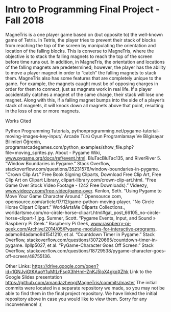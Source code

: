 # Intro to Programming Final Project - Fall 2018
MagneTris is a one player game based on (but opposite to) the well-known game of Tetris. In Tetris, the player tries to prevent their stack of blocks from reaching the top of the screen by manipulating the orientation and location of the falling blocks. This is converse to MagneTris, where the objective is to stack the falling magnets to reach the top of the screen before time runs out. In addition, in MagneTris, the orientation and locations of the falling magnets are predetermined; however, the player has the ability to move a player magnet in order to “catch” the falling magnets to stack them. MagneTris also has some features that are completely unique to the game. For example, the magnets caught must be of opposing charges in order for them to connect, just as magnets work in real life. If a player accidentally catches a magnet of the same charge, their stack will lose one magnet. Along with this, if a falling magnet bumps into the side of a player’s stack of magnets, it will knock down all magnets above that point, resulting in the loss of one or more magnets.



Works Cited

Python Programming Tutorials, pythonprogramming.net/pygame-tutorial-moving-images-key-input/.
Arcade Türü Oyun Programlamayı Ve Bilgisayar Bilimleri Öğrenin, programarcadegames.com/python_examples/show_file.php?file=moving_sprites.py.
About - Pygame Wiki, www.pygame.org/docs/ref/event.html.
BluTacBluTac135, and RiverRiver 5. “Window Boundaries in Pygame.” Stack Overflow, stackoverflow.com/questions/35231576/window-boundaries-in-pygame.
“Crown Clip Art.” Free Book Signing Cliparts, Download Free Clip Art, Free Clip Art on Clipart Library, clipart-library.com/crown-clip-art.html.
“Free Game Over Stock Video Footage - (242 Free Downloads).” Videezy, www.videezy.com/free-video/game-over.
Kenlon, Seth. “Using Pygame to Move Your Game Character Around.” Opensource.com, opensource.com/article/17/12/game-python-moving-player.
“No Circle Horse Clipart Clipart.” WorldArtsMe Cliparts Collections., worldartsme.com/no-circle-horse-clipart.html#gal_post_66105_no-circle-horse-clipart-1.jpg.
Sumner, Scott. “Pygame Events, Input, and Sound » Raspberry Pi Geek.” Raspberry Pi Geek, www.raspberry-pi-geek.com/Archive/2014/05/Pygame-modules-for-interactive-programs.
adamo94adamo941541210, et al. “Countdown Timer in Pygame.” Stack Overflow, stackoverflow.com/questions/30720665/countdown-timer-in-pygame.
llpllp5027, et al. “PyGame-Character Goes Off Screen.” Stack Overflow, stackoverflow.com/questions/18729538/pygame-character-goes-off-screen/48755136.

Other Links:
https://drive.google.com/open?id=1GNJviGtKAuoY1uMtLrFsqX3hHmHZnKJ5IoX4gkqXZhk
Link to the Google Slides presentation
https://github.com/amandazheng/MagneTris/commits/master
The initial commits were located in a separate repository we made, so you may not be able to find them in the final project repository. We have linked the initial repository above in case you would like to view them. Sorry for any inconvenience! :(
